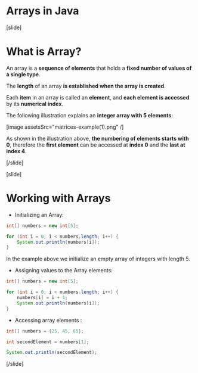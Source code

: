# Arrays in Java

[slide]

# What is Array?

An array is a **sequence of elements** that holds a **fixed number of values of a single type**.

The **length** of an array **is established when the array is created**.

Each **item** in an array is called an **element**, and **each element is accessed** by its **numerical index**.

The following illustration explains an **integer array with 5 elements**:

[image assetsSrc="matrices-example(1).png" /]

As shown in the illustration above, **the numbering of elements starts with 0**, therefore the **first element** can be accessed at **index 0** and the **last at index 4**.

[/slide]


[slide]

# Working with Arrays

- Initializing an Array: 
```java live
int[] numbers = new int[5];

for (int i = 0; i < numbers.length; i++) {
    System.out.println(numbers[i]);
}
```
In the example above we initialize an empty array of integers with length 5.

- Assigning values to the Array elements:
```java live
int[] numbers = new int[5];

for (int i = 0; i < numbers.length; i++) {
    numbers[i] = i + 1;
    System.out.println(numbers[i]);
}
```

- Accessing array elements :
``` java live
int[] numbers = {25, 45, 65};

int secondElement = numbers[1];

System.out.println(secondElement);
```

[/slide]
